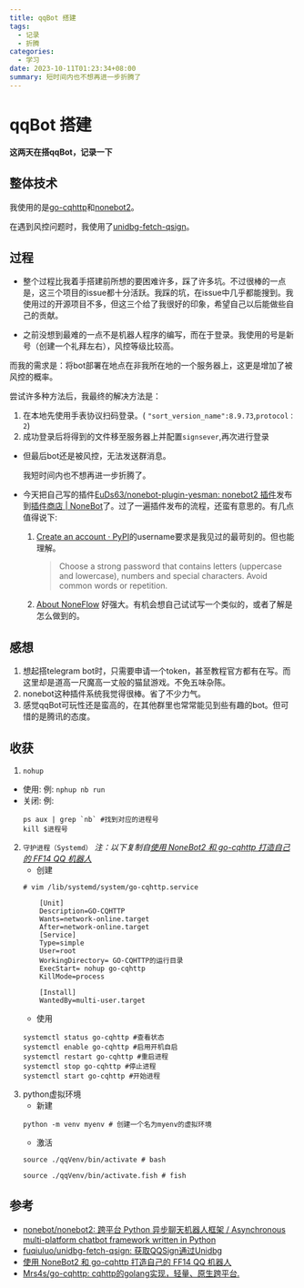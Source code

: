 ```yaml
---
title: qqBot 搭建
tags:
  - 记录
  - 折腾
categories:
  - 学习
date: 2023-10-11T01:23:34+08:00
summary: 短时间内也不想再进一步折腾了
---
```

# qqBot 搭建

**这两天在搭qqBot，记录一下**

## 整体技术
我使用的是[go-cqhttp](https://github.com/Mrs4s/go-cqhttp)和[nonebot2](https://github.com/nonebot/nonebot2)。

在遇到风控问题时，我使用了[unidbg-fetch-qsign](https://github.com/fuqiuluo/unidbg-fetch-qsign)。

## 过程
- 整个过程比我着手搭建前所想的要困难许多，踩了许多坑。不过很棒的一点是，这三个项目的issue都十分活跃。我踩的坑，在issue中几乎都能搜到。我使用过的开源项目不多，但这三个给了我很好的印象，希望自己以后能做些自己的贡献。

- 之前没想到最难的一点不是机器人程序的编写，而在于登录。我使用的号是新号（创建一个礼拜左右），风控等级比较高。

而我的需求是：将bot部署在地点在非我所在地的一个服务器上，这更是增加了被风控的概率。

尝试许多种方法后，我最终的解决方法是：
   1. 在本地先使用手表协议扫码登录。( `"sort_version_name":8.9.73`,`protocol：2`)
   2. 成功登录后将得到的文件移至服务器上并配置`signsever`,再次进行登录

- 但最后bot还是被风控，无法发送群消息。

    我短时间内也不想再进一步折腾了。

- 今天把自己写的插件[EuDs63/nonebot-plugin-yesman: nonebot2 插件](https://github.com/EuDs63/nonebot-plugin-yesman)发布到[插件商店 | NoneBot](https://nonebot.dev/store/plugins)了。过了一遍插件发布的流程，还蛮有意思的。有几点值得说下:
   1. [Create an account · PyPI](https://pypi.org/account/register/)的username要求是我见过的最苛刻的。但也能理解。
      > Choose a strong password that contains letters (uppercase and lowercase), numbers and special characters. Avoid common words or repetition.
   2. [About NoneFlow](https://github.com/apps/noneflow) 好强大。有机会想自己试试写一个类似的，或者了解是怎么做到的。

## 感想 
1. 想起搭telegram bot时，只需要申请一个token，甚至教程官方都有在写。而这里却是道高一尺魔高一丈般的猫鼠游戏。不免五味杂陈。
2. nonebot这种插件系统我觉得很棒。省了不少力气。
3. 感觉qqBot可玩性还是蛮高的，在其他群里也常常能见到些有趣的bot。但可惜的是腾讯的态度。

## 收获
1. `nohup`
- 使用: 例: `nphup nb run`
- 关闭: 例:
  ```
  ps aux | grep `nb` #找到对应的进程号
  kill $进程号
  ```
2. `守护进程（Systemd）`
    *注：以下复制自[使用 NoneBot2 和 go-cqhttp 打造自己的 FF14 QQ 机器人](https://blog.cysi.me/2022/04/make-a-qqbot.html#%E5%AE%88%E6%8A%A4%E8%BF%9B%E7%A8%8Bsystemd)*
   - 创建
    ```
    # vim /lib/systemd/system/go-cqhttp.service

        [Unit]
        Description=GO-CQHTTP
        Wants=network-online.target
        After=network-online.target
        [Service]
        Type=simple
        User=root
        WorkingDirectory= GO-CQHTTP的运行目录
        ExecStart= nohup go-cqhttp
        KillMode=process

        [Install]
        WantedBy=multi-user.target
    ```
    - 使用
    ```
    systemctl status go-cqhttp #查看状态
    systemctl enable go-cqhttp #启用开机自启
    systemctl restart go-cqhttp #重启进程
    systemctl stop go-cqhttp #停止进程
    systemctl start go-cqhttp #开始进程
    ```
3. python虚拟环境
   - 新建
   ```
   python -m venv myenv # 创建一个名为myenv的虚拟环境
   ```
   - 激活
   ```
   source ./qqVenv/bin/activate # bash

   source ./qqVenv/bin/activate.fish # fish

   ```

## 参考
- [nonebot/nonebot2: 跨平台 Python 异步聊天机器人框架 / Asynchronous multi-platform chatbot framework written in Python](https://github.com/nonebot/nonebot2)
- [fuqiuluo/unidbg-fetch-qsign: 获取QQSign通过Unidbg](https://github.com/fuqiuluo/unidbg-fetch-qsign)
- [使用 NoneBot2 和 go-cqhttp 打造自己的 FF14 QQ 机器人](https://blog.cysi.me/2022/04/make-a-qqbot.html#%E5%AE%89%E8%A3%85%E6%8F%92%E4%BB%B6)
- [Mrs4s/go-cqhttp: cqhttp的golang实现，轻量、原生跨平台.](https://github.com/Mrs4s/go-cqhttp)
